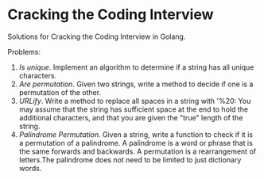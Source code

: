 # Cracking the Coding Interview

Solutions for Cracking the Coding Interview in Golang.

Problems:
1. *Is unique*. Implement an algorithm to determine if a string has all unique characters.
1. *Are permutation*. Given two strings, write a method to decide if one is a permutation of the other.
1. *URLify*. Write a method to replace all spaces in a string with '%20: 
You may assume that the string has sufficient space at the end to hold the additional characters, 
and that you are given the "true" length of the string.
1. *Palindrome Permutation*. Given a string, write a function to check if it is a permutation of a palindrome. 
A palindrome is a word or phrase that is the same forwards and backwards. 
A permutation is a rearrangement of letters.The palindrome does not need to be limited to just dictionary words.